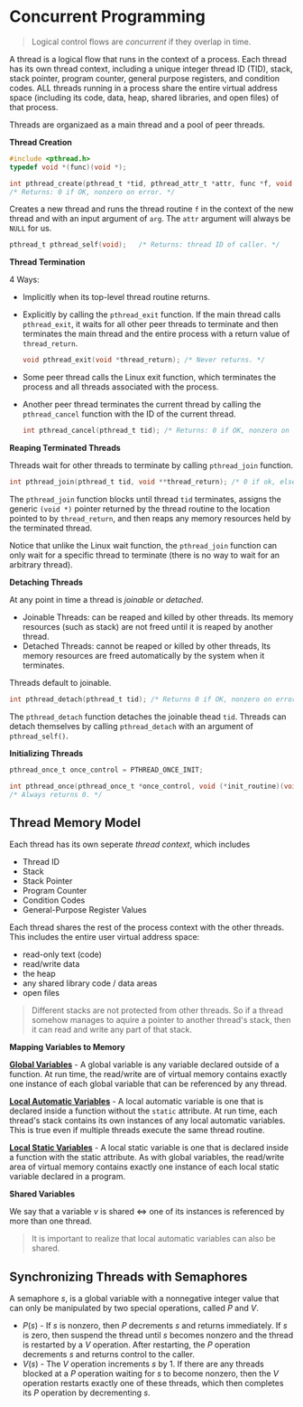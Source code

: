 # Concurrent Programming

> Logical control flows are *concurrent* if they overlap in time.

A thread is a logical flow that runs in the context of a process. Each thread has its own thread context, including a unique integer thread ID (TID), stack, stack pointer, program counter, general purpose registers, and condition codes. ALL threads running in a process share the entire virtual address space (including its code, data, heap, shared libraries, and open files) of that process.

Threads are organizaed as a main thread and a pool of peer threads.

**Thread Creation**

```c
#include <pthread.h>
typedef void *(func)(void *);

int pthread_create(pthread_t *tid, pthread_attr_t *attr, func *f, void *arg);
/* Returns: 0 if OK, nonzero on error. */
```

Creates a new thread and runs the thread routine `f` in the context of the new thread and with an input argument of `arg`. The `attr` argument will always be `NULL` for us.

```c
pthread_t pthread_self(void);	/* Returns: thread ID of caller. */
```

**Thread Termination**

4 Ways:

- Implicitly when its top-level thread routine returns.

- Explicitly by calling the `pthread_exit` function. If the main thread calls `pthread_exit`, it waits for all other peer threads to terminate and then terminates the main thread and the entire process with a return value of `thread_return`.

  ```c
  void pthread_exit(void *thread_return); /* Never returns. */
  ```

- Some peer thread calls the Linux exit function, which terminates the process and all threads associated with the process.

- Another peer thread terminates the current thread by calling the `pthread_cancel` function with the ID of the current thread.

  ```c
  int pthread_cancel(pthread_t tid); /* Returns: 0 if OK, nonzero on error. */
  ```

**Reaping Terminated Threads**

Threads wait for other threads to terminate by calling `pthread_join` function.

```c
int pthread_join(pthread_t tid, void **thread_return); /* 0 if ok, else error */
```

The `pthread_join` function blocks until thread `tid` terminates, assigns the generic `(void *)` pointer returned by the thread routine to the location pointed to by `thread_return`, and then reaps any memory resources held by the terminated thread.

Notice that unlike the Linux wait function, the `pthread_join` function can only wait for a specific thread to terminate (there is no way to wait for an arbitrary thread).

**Detaching Threads**

At any point in time a thread is *joinable* or *detached*. 

- Joinable Threads: can be reaped and killed by other threads. Its memory resources (such as stack) are not freed until it is reaped by another thread.
- Detached Threads: cannot be reaped or killed by other threads, Its memory resources are freed automatically by the system when it terminates.

Threads default to joinable.

```c
int pthread_detach(pthread_t tid); /* Returns 0 if OK, nonzero on error. */
```

The `pthread_detach` function detaches the joinable thead `tid`. Threads can detach themselves by calling `pthread_detach` with an argument of `pthread_self()`.

**Initializing Threads**

```c
pthread_once_t once_control = PTHREAD_ONCE_INIT;

int pthread_once(pthread_once_t *once_control, void (*init_routine)(void));
/* Always returns 0. */
```



## Thread Memory Model

Each thread has its own seperate *thread context*, which includes

- Thread ID
- Stack
- Stack Pointer
- Program Counter
- Condition Codes
- General-Purpose Register Values

Each thread shares the rest of the process context with the other threads. This includes the entire user virtual address space:

- read-only text (code)
- read/write data
- the heap
- any shared library code / data areas
- open files

> Different stacks are not protected from other threads. So if a thread somehow manages to aquire a pointer to another thread's stack, then it can read and write any part of that stack.

**Mapping Variables to Memory**

**<u>Global Variables</u>** - A global variable is any variable declared outside of a function. At run time, the read/write are of virtual memory contains exactly one instance of each global variable that can be referenced by any thread.

**<u>Local Automatic Variables</u>** - A local automatic variable is one that is declared inside a function without the `static` attribute. At run time, each thread's stack contains its own instances of any local automatic variables. This is true even if multiple threads execute the same thread routine.

**<u>Local Static Variables</u>** - A local static variable is one that is declared inside a function with the static attribute. As with global variables, the read/write area of virtual memory contains exactly one instance of each local static variable declared in a program. 

**Shared Variables**

We say that a variable $v$ is shared $\iff$ one of its instances is referenced by more than one thread.

> It is important to realize that local automatic variables can also be shared.

## Synchronizing Threads with Semaphores

A semaphore $s$, is a global variable with a nonnegative integer value that can only be manipulated by two special operations, called $P$ and $V$.

- $P(s)$ - If $s$ is nonzero, then $P$ decrements $s$ and returns immediately. If $s$ is zero, then suspend the thread until $s$ becomes nonzero and the thread is restarted by a $V$ operation. After restarting, the $P$ operation decrements $s$ and returns control to the caller.
- $V(s)$ - The $V$ operation increments $s$ by 1. If there are any threads blocked at a $P$ operation waiting for $s$ to become nonzero, then the $V$ operation restarts exactly one of these threads, which then completes its $P$ operation by decrementing $s$.

 



